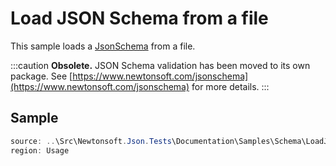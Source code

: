 ﻿# Load JSON Schema from a file

This sample loads a [JsonSchema](T:Newtonsoft.Json.Schema.JsonSchema) from a file.

:::caution
**Obsolete.** JSON Schema validation has been moved to its own package. See [https://www.newtonsoft.com/jsonschema](https://www.newtonsoft.com/jsonschema) for more details.
:::

## Sample

```csharp Usage
source: ..\Src\Newtonsoft.Json.Tests\Documentation\Samples\Schema\LoadJsonSchemaFromFile.cs
region: Usage
```
